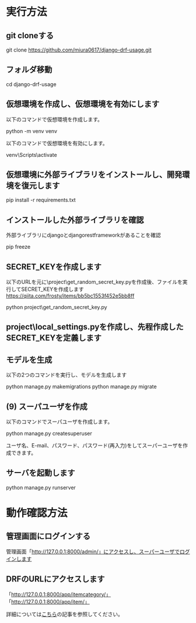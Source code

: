 # 実行方法

## git cloneする

git clone https://github.com/miura0617/django-drf-usage.git

## フォルダ移動
cd django-drf-usage

## 仮想環境を作成し、仮想環境を有効にします

以下のコマンドで仮想環境を作成します。

python -m venv venv

以下のコマンドで仮想環境を有効にします。

venv\Scripts\activate

## 仮想環境に外部ライブラリをインストールし、開発環境を復元します

pip install -r requirements.txt

## インストールした外部ライブラリを確認

外部ライブラリにdjangoとdjangorestframeworkがあることを確認

pip freeze

## SECRET_KEYを作成します

以下のURLを元に\project\get_random_secret_key.pyを作成後、ファイルを実行してSECRET_KEYを作成します
https://qiita.com/frosty/items/bb5bc1553f452e5bb8ff


python project\get_random_secret_key.py


## project\local_settings.pyを作成し、先程作成したSECRET_KEYを定義します


## モデルを生成

以下の2つのコマンドを実行し、モデルを生成します

python manage.py makemigrations
python manage.py migrate

## (9) スーパユーザを作成

以下のコマンドでスーパユーザを作成します。

python manage.py createsuperuser


ユーザ名、E-mail、パスワード、パスワード(再入力)をしてスーパーユーザを作成できます。


## サーバを起動します

python manage.py runserver


# 動作確認方法

## 管理画面にログインする

管理画面「http://127.0.0.1:8000/admin/」にアクセスし、スーパーユーザでログインします

## DRFのURLにアクセスします

「http://127.0.0.1:8000/app/itemcategory/」
「http://127.0.0.1:8000/app/item/」

 詳細については[こちら](https://engineer-lifestyle-blog.com/code/python/django-restframework-usage-behavior-confirmation/)の記事を参照してください。